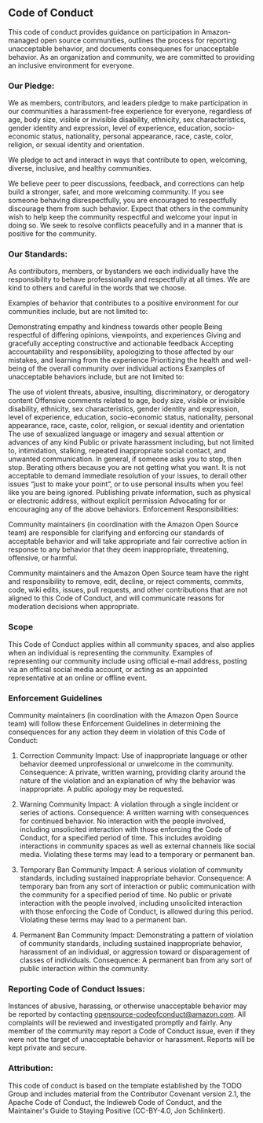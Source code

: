 ## Code of Conduct

This code of conduct provides guidance on participation in Amazon-managed open source communities, outlines the process for reporting unacceptable behavior, and documents consequenes for unacceptable behavior. As an organization and community, we are committed to providing an inclusive environment for everyone.

### Our Pledge:

We as members, contributors, and leaders pledge to make participation in our communities a harassment-free experience for everyone, regardless of age, body size, visible or invisible disability, ethnicity, sex characteristics, gender identity and expression, level of experience, education, socio-economic status, nationality, personal appearance, race, caste, color, religion, or sexual identity and orientation.

We pledge to act and interact in ways that contribute to open, welcoming, diverse, inclusive, and healthy communities.

We believe peer to peer discussions, feedback, and corrections can help build a stronger, safer, and more welcoming community. If you see someone behaving disrespectfully, you are encouraged to respectfully discourage them from such behavior. Expect that others in the community wish to help keep the community respectful and welcome your input in doing so. We seek to resolve conflicts peacefully and in a manner that is positive for the community.

### Our Standards:

As contributors, members, or bystanders we each individually have the responsibility to behave professionally and respectfully at all times. We are kind to others and careful in the words that we choose.

Examples of behavior that contributes to a positive environment for our communities include, but are not limited to:

Demonstrating empathy and kindness towards other people
Being respectful of differing opinions, viewpoints, and experiences
Giving and gracefully accepting constructive and actionable feedback
Accepting accountability and responsibility, apologizing to those affected by our mistakes, and learning from the experience
Prioritizing the health and well-being of the overall community over individual actions
Examples of unacceptable behaviors include, but are not limited to:

The use of violent threats, abusive, insulting, discriminatory, or derogatory content
Offensive comments related to age, body size, visible or invisible disability, ethnicity, sex characteristics, gender identity and expression, level of experience, education, socio-economic status, nationality, personal appearance, race, caste, color, religion, or sexual identity and orientation
The use of sexualized language or imagery and sexual attention or advances of any kind
Public or private harassment including, but not limited to, intimidation, stalking, repeated inappropriate social contact, and unwanted communication. In general, if someone asks you to stop, then stop.
Berating others because you are not getting what you want. It is not acceptable to demand immediate resolution of your issues, to derail other issues “just to make your point”, or to use personal insults when you feel like you are being ignored.
Publishing private information, such as physical or electronic address, without explicit permission
Advocating for or encouraging any of the above behaviors.
Enforcement Responsibilities:

Community maintainers (in coordination with the Amazon Open Source team) are responsible for clarifying and enforcing our standards of acceptable behavior and will take appropriate and fair corrective action in response to any behavior that they deem inappropriate, threatening, offensive, or harmful.

Community maintainers and the Amazon Open Source team have the right and responsibility to remove, edit, decline, or reject comments, commits, code, wiki edits, issues, pull requests, and other contributions that are not aligned to this Code of Conduct, and will communicate reasons for moderation decisions when appropriate.

### Scope

This Code of Conduct applies within all community spaces, and also applies when an individual is representing the community. Examples of representing our community include using official e-mail address, posting via an official social media account, or acting as an appointed representative at an online or offline event.

### Enforcement Guidelines

Community maintainers (in coordination with the Amazon Open Source team) will follow these Enforcement Guidelines in determining the consequences for any action they deem in violation of this Code of Conduct:

1. Correction
Community Impact: Use of inappropriate language or other behavior deemed unprofessional or unwelcome in the community.
Consequence: A private, written warning, providing clarity around the nature of the violation and an explanation of why the behavior was inappropriate. A public apology may be requested.

2. Warning
Community Impact: A violation through a single incident or series of actions.
Consequence: A written warning with consequences for continued behavior. No interaction with the people involved, including unsolicited interaction with those enforcing the Code of Conduct, for a specified period of time. This includes avoiding interactions in community spaces as well as external channels like social media. Violating these terms may lead to a temporary or permanent ban.

3. Temporary Ban
Community Impact: A serious violation of community standards, including sustained inappropriate behavior.
Consequence: A temporary ban from any sort of interaction or public communication with the community for a specified period of time. No public or private interaction with the people involved, including unsolicited interaction with those enforcing the Code of Conduct, is allowed during this period. Violating these terms may lead to a permanent ban.

4. Permanent Ban
Community Impact: Demonstrating a pattern of violation of community standards, including sustained inappropriate behavior, harassment of an individual, or aggression toward or disparagement of classes of individuals.
Consequence: A permanent ban from any sort of public interaction within the community.

### Reporting Code of Conduct Issues:

Instances of abusive, harassing, or otherwise unacceptable behavior may be reported by contacting opensource-codeofconduct@amazon.com. All complaints will be reviewed and investigated promptly and fairly. Any member of the community may report a Code of Conduct issue, even if they were not the target of unacceptable behavior or harassment. Reports will be kept private and secure.


### Attribution:

This code of conduct is based on the template established by the TODO Group and includes material from the Contributor Covenant version 2.1, the Apache Code of Conduct, the Indieweb Code of Conduct, and the Maintainer's Guide to Staying Positive (CC-BY-4.0, Jon Schlinkert).

